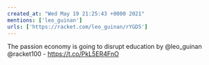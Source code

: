 ```yaml
---
created_at: "Wed May 19 21:25:43 +0000 2021"
mentions: ['leo_guinan']
urls: ['https://racket.com/leo_guinan/rYGD5']
---
```


The passion economy is going to disrupt education by @leo_guinan @racket100 - https://t.co/PkL5ER4FnO